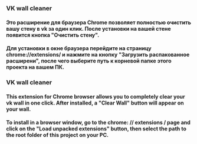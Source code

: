 ### VK wall cleaner
#### Это расширение для браузера Chrome позволяет полностью очистить вашу стену в vk за один клик. После установки на вашей стене появится кнопка "Очистить стену". 

#### Для установки в окне браузера перейдите на страницу chrome://extensions/ и нажмите на кнопку "Загрузить распакованное расширени", после чего выберите путь к корневой папке этого проекта на вашем ПК. 


### VK wall cleaner
#### This extension for Chrome browser allows you to completely clear your vk wall in one click. After installed, a "Clear Wall" button will appear on your wall.

#### To install in a browser window, go to the chrome: // extensions / page and click on the "Load unpacked extensions" button, then select the path to the root folder of this project on your PC.

